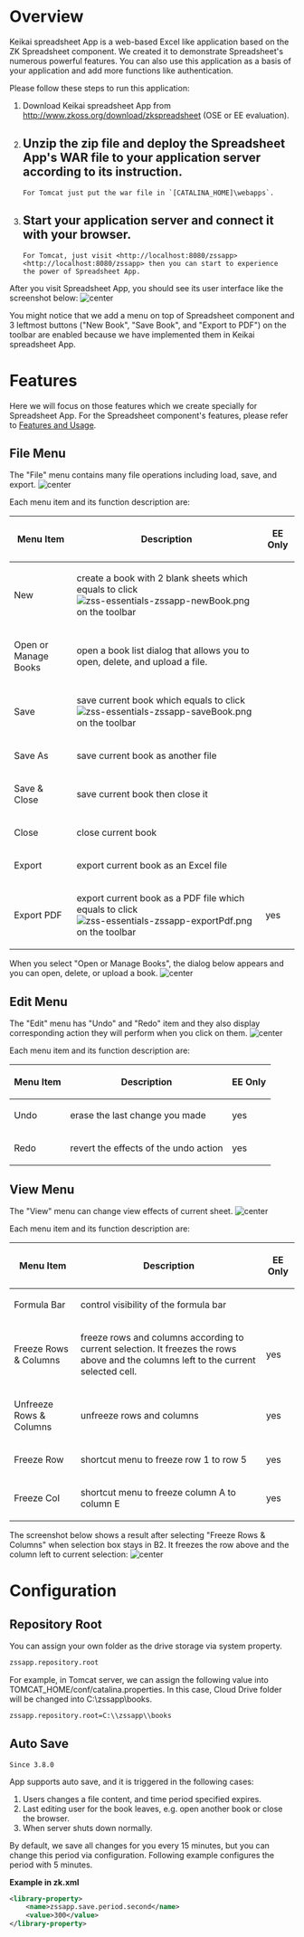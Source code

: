 # Overview

Keikai spreadsheet App is a web-based Excel like application based on the ZK
Spreadsheet component. We created it to demonstrate Spreadsheet's
numerous powerful features. You can also use this application as a basis
of your application and add more functions like authentication.

Please follow these steps to run this application:

1.  Download Keikai spreadsheet App from
    <http://www.zkoss.org/download/zkspreadsheet> (OSE or EE
    evaluation).
2.  Unzip the zip file and deploy the Spreadsheet App's WAR file to your
    application server according to its instruction.
      -   
        For Tomcat just put the war file in `[CATALINA_HOME]\webapps`.
3.  Start your application server and connect it with your browser.
      -   
        For Tomcat, just visit <http://localhost:8080/zssapp>
        <http://localhost:8080/zssapp> then you can start to experience
        the power of Spreadsheet App.

After you visit Spreadsheet App, you should see its user interface like
the screenshot below: ![ center](zss-essentials-zssapp.png " center")

You might notice that we add a menu on top of Spreadsheet component and
3 leftmost buttons ("New Book", "Save Book", and "Export to PDF") on the
toolbar are enabled because we have implemented them in Keikai spreadsheet
App.

# Features

Here we will focus on those features which we create specially for
Spreadsheet App. For the Spreadsheet component's features, please refer
to [ Features and
Usage](ZK_Spreadsheet_Essentials_3/Features_and_Usage "wikilink").

## File Menu

The "File" menu contains many file operations including load, save, and
export. ![ center](zss-essentials-zssapp-file.png " center")

Each menu item and its function description are:

<table>
<thead>
<tr class="header">
<th><center>
<p>Menu Item</p>
</center></th>
<th><center>
<p>Description</p>
</center></th>
<th><center>
<p>EE Only</p>
</center></th>
</tr>
</thead>
<tbody>
<tr class="odd">
<td><p>New</p></td>
<td><p>create a book with 2 blank sheets which equals to click <img src="zss-essentials-zssapp-newBook.png" title="fig:zss-essentials-zssapp-newBook.png" alt="zss-essentials-zssapp-newBook.png" /> on the toolbar</p></td>
<td></td>
</tr>
<tr class="even">
<td><p>Open or Manage Books</p></td>
<td><p>open a book list dialog that allows you to open, delete, and upload a file.</p></td>
<td></td>
</tr>
<tr class="odd">
<td><p>Save</p></td>
<td><p>save current book which equals to click <img src="zss-essentials-zssapp-saveBook.png" title="fig:zss-essentials-zssapp-saveBook.png" alt="zss-essentials-zssapp-saveBook.png" /> on the toolbar</p></td>
<td></td>
</tr>
<tr class="even">
<td><p>Save As</p></td>
<td><p>save current book as another file</p></td>
<td></td>
</tr>
<tr class="odd">
<td><p>Save &amp; Close</p></td>
<td><p>save current book then close it</p></td>
<td></td>
</tr>
<tr class="even">
<td><p>Close</p></td>
<td><p>close current book</p></td>
<td></td>
</tr>
<tr class="odd">
<td><p>Export</p></td>
<td><p>export current book as an Excel file</p></td>
<td></td>
</tr>
<tr class="even">
<td><p>Export PDF</p></td>
<td><p>export current book as a PDF file which equals to click <img src="zss-essentials-zssapp-exportPdf.png" title="fig:zss-essentials-zssapp-exportPdf.png" alt="zss-essentials-zssapp-exportPdf.png" /> on the toolbar</p></td>
<td><p>yes</p></td>
</tr>
</tbody>
</table>

When you select "Open or Manage Books", the dialog below appears and you
can open, delete, or upload a book. ![
center](zss-essentials-zssapp-file-booklist.png " center")

## Edit Menu

The "Edit" menu has "Undo" and "Redo" item and they also display
corresponding action they will perform when you click on them. ![
center](zss-essentials-zssapp-edit.png " center")

Each menu item and its function description are:

<table>
<thead>
<tr class="header">
<th><center>
<p>Menu Item</p>
</center></th>
<th><center>
<p>Description</p>
</center></th>
<th><center>
<p>EE Only</p>
</center></th>
</tr>
</thead>
<tbody>
<tr class="odd">
<td><p>Undo</p></td>
<td><p>erase the last change you made</p></td>
<td><p>yes</p></td>
</tr>
<tr class="even">
<td><p>Redo</p></td>
<td><p>revert the effects of the undo action</p></td>
<td><p>yes</p></td>
</tr>
</tbody>
</table>

## View Menu

The "View" menu can change view effects of current sheet. ![
center](zss-essentials-zssapp-view.png " center")

Each menu item and its function description are:

<table>
<thead>
<tr class="header">
<th><center>
<p>Menu Item</p>
</center></th>
<th><center>
<p>Description</p>
</center></th>
<th><center>
<p>EE Only</p>
</center></th>
</tr>
</thead>
<tbody>
<tr class="odd">
<td><p>Formula Bar</p></td>
<td><p>control visibility of the formula bar</p></td>
<td></td>
</tr>
<tr class="even">
<td><p>Freeze Rows &amp; Columns</p></td>
<td><p>freeze rows and columns according to current selection. It freezes the rows above and the columns left to the current selected cell.</p></td>
<td><p>yes</p></td>
</tr>
<tr class="odd">
<td><p>Unfreeze Rows &amp; Columns</p></td>
<td><p>unfreeze rows and columns</p></td>
<td><p>yes</p></td>
</tr>
<tr class="even">
<td><p>Freeze Row</p></td>
<td><p>shortcut menu to freeze row 1 to row 5</p></td>
<td><p>yes</p></td>
</tr>
<tr class="odd">
<td><p>Freeze Col</p></td>
<td><p>shortcut menu to freeze column A to column E</p></td>
<td><p>yes</p></td>
</tr>
</tbody>
</table>

The screenshot below shows a result after selecting "Freeze Rows &
Columns" when selection box stays in B2. It freezes the row above and
the column left to current selection: ![
center](zss-essentials-zssapp-freeze.png " center")

# Configuration

## Repository Root

You can assign your own folder as the drive storage via system property.

``` xml
zssapp.repository.root
```

For example, in Tomcat server, we can assign the following value into
TOMCAT\_HOME/conf/catalina.properties. In this case, Cloud Drive folder
will be changed into C:\\zssapp\\books.

``` xml
zssapp.repository.root=C:\\zssapp\\books
```

## Auto Save

`Since 3.8.0`

App supports auto save, and it is triggered in the following cases:

1.  Users changes a file content, and time period specified expires.
2.  Last editing user for the book leaves, e.g. open another book or
    close the browser.
3.  When server shuts down normally.

By default, we save all changes for you every 15 minutes, but you can
change this period via configuration. Following example configures the
period with 5 minutes.

**Example in zk.xml**

``` xml
<library-property>
    <name>zssapp.save.period.second</name>
    <value>300</value>
</library-property>
```
